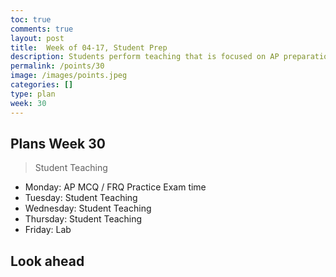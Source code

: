 ```yaml
---
toc: true
comments: true
layout: post
title:  Week of 04-17, Student Prep
description: Students perform teaching that is focused on AP preparation
permalink: /points/30
image: /images/points.jpeg
categories: []
type: plan
week: 30
---
```


## Plans Week 30
> Student Teaching
- Monday: AP MCQ / FRQ Practice Exam time
- Tuesday: Student Teaching
- Wednesday: Student Teaching
- Thursday: Student Teaching
- Friday: Lab

## Look ahead
> 